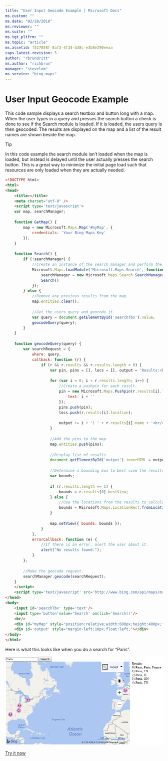 ```yaml
---
title: "User Input Geocode Example | Microsoft Docs"
ms.custom: ""
ms.date: "02/28/2018"
ms.reviewer: ""
ms.suite: ""
ms.tgt_pltfrm: ""
ms.topic: "article"
ms.assetid: f527858f-8af3-4f34-b38c-e3b8e290eeaa
caps.latest.revision: 5
author: "rbrundritt"
ms.author: "richbrun"
manager: "stevelom"
ms.service: "bing-maps"
---
```


# User Input Geocode Example

This code sample displays a search textbox and button long with a map. When the user types in a query and presses the search button a check is done to see if the Search module is loaded. If it is loaded, the users query is then geocoded. The results are displayed on the map and a list of the result names are shown beside the map.

> [!TIP]
> In this code example the search module isn’t loaded when the map is loaded, but instead is delayed until the user actually presses the search button. This is a great way to minimize the initial page load such that resources are only loaded when they are actually needed.

```html
<!DOCTYPE html>
<html>
<head>
    <title></title>
    <meta charset="utf-8" />
    <script type='text/javascript'>
    var map, searchManager;

    function GetMap() {
        map = new Microsoft.Maps.Map('#myMap', {
            credentials: 'Your Bing Maps Key'
        });
    }

    function Search() {
        if (!searchManager) {
            //Create an instance of the search manager and perform the search.
            Microsoft.Maps.loadModule('Microsoft.Maps.Search', function () {
                searchManager = new Microsoft.Maps.Search.SearchManager(map);
                Search()
            });
        } else {
            //Remove any previous results from the map.
            map.entities.clear();

            //Get the users query and geocode it.
            var query = document.getElementById('searchTbx').value;
            geocodeQuery(query);
        }
    }

    function geocodeQuery(query) {
        var searchRequest = {
            where: query,
            callback: function (r) {
                if (r && r.results && r.results.length > 0) {
                    var pin, pins = [], locs = [], output = 'Results:<br/>';

                    for (var i = 0; i < r.results.length; i++) {
                        //Create a pushpin for each result. 
                        pin = new Microsoft.Maps.Pushpin(r.results[i].location, {
                            text: i + ''
                        });
                        pins.push(pin);
                        locs.push(r.results[i].location);

                        output += i + ') ' + r.results[i].name + '<br/>';
                    }

                    //Add the pins to the map
                    map.entities.push(pins);

                    //Display list of results
                    document.getElementById('output').innerHTML = output;

                    //Determine a bounding box to best view the results.
                    var bounds;

                    if (r.results.length == 1) {
                        bounds = r.results[0].bestView;
                    } else {
                        //Use the locations from the results to calculate a bounding box.
                        bounds = Microsoft.Maps.LocationRect.fromLocations(locs);
                    }

                    map.setView({ bounds: bounds });
                }
            },
            errorCallback: function (e) {
                //If there is an error, alert the user about it.
                alert("No results found.");
            }
        };

        //Make the geocode request.
        searchManager.geocode(searchRequest);
    }
    </script>
    <script type='text/javascript' src='http://www.bing.com/api/maps/mapcontrol?callback=GetMap' async defer></script>
</head>
<body>
    <input id='searchTbx' type='text'/>
    <input type='button'value='Search' onclick='Search()'/>
    <br/>
    <div id="myMap" style="position:relative;width:600px;height:400px;float:left;"></div>
    <div id='output' style="margin-left:10px;float:left;"></div>
</body>
</html>
```

Here is what this looks like when you do a search for “Paris”. 

![User Input for Geocoding](../../media/bmv8-geocodeuserinputexample.png)

[Try it now](https://bingmapsv8samples.azurewebsites.net/#Geocode_SearchResults)